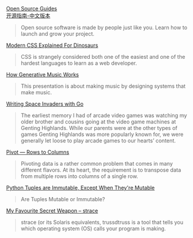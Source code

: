 [Open Source Guides](https://opensource.guide/)  
[开源指南-中文版本](https://ocselected.github.io/open-source-guide/how-to-contribute/)
>Open source software is made by people just like you. Learn how to launch and grow your project.

[Modern CSS Explained For Dinosaurs](https://medium.com/actualize-network/modern-css-explained-for-dinosaurs-5226febe3525)
> CSS is strangely considered both one of the easiest and one of the hardest languages to learn as a web developer.

[How Generative Music Works](http://teropa.info/loop/?utm_source=hackernewsletter&utm_medium=email&utm_term=fav#/title)
> This presentation is about making music by designing systems that make music.

[Writing Space Invaders with Go](https://sausheong.github.io/posts/space-invaders-with-go/?utm_source=hackernewsletter&utm_medium=email&utm_term=code)
> The earliest memory I had of arcade video games was watching my older brother and cousins going at the video game machines at Genting Highlands. While our parents were at the other types of games Genting Highlands was more popularly known for, we were generally let loose to play arcade games to our hearts’ content.

[Pivot — Rows to Columns](https://modern-sql.com/use-case/pivot?utm_source=hackernewsletter&utm_medium=email&utm_term=code)
> Pivoting data is a rather common problem that comes in many different flavors. At its heart, the requirement is to transpose data from multiple rows into columns of a single row.

[Python Tuples are Immutable, Except When They're Mutable](https://inventwithpython.com/blog/2018/02/05/python-tuples-are-immutable-except-when-theyre-mutable/)
> Are Tuples Mutable or Immutable?

[My Favourite Secret Weapon – strace](https://zwischenzugs.com/2011/08/29/my-favourite-secret-weapon-strace/)
> strace (or its Solaris equivalents, trussdtruss is a tool that tells you which operating system (OS) calls your program is making.

